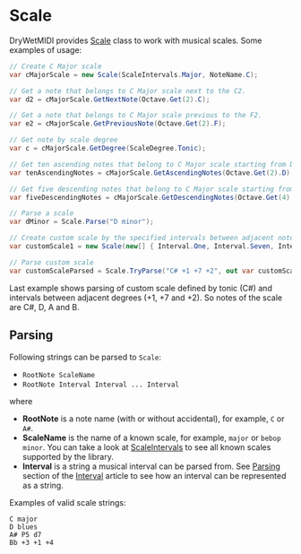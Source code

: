 ﻿---
uid: a_mt_scale
---

# Scale

DryWetMIDI provides [Scale](xref:Melanchall.DryWetMidi.MusicTheory.Scale) class to work with musical scales. Some examples of usage:

```csharp
// Create C Major scale
var cMajorScale = new Scale(ScaleIntervals.Major, NoteName.C);

// Get a note that belongs to C Major scale next to the C2.
var d2 = cMajorScale.GetNextNote(Octave.Get(2).C);

// Get a note that belongs to C Major scale previous to the F2.
var e2 = cMajorScale.GetPreviousNote(Octave.Get(2).F);

// Get note by scale degree
var c = cMajorScale.GetDegree(ScaleDegree.Tonic);

// Get ten ascending notes that belong to C Major scale starting from D2
var tenAscendingNotes = cMajorScale.GetAscendingNotes(Octave.Get(2).D).Take(10);

// Get five descending notes that belong to C Major scale starting from F4
var fiveDescendingNotes = cMajorScale.GetDescendingNotes(Octave.Get(4).F).Take(5);

// Parse a scale
var dMinor = Scale.Parse("D minor");

// Create custom scale by the specified intervals between adjacent notes and root note
var customScale1 = new Scale(new[] { Interval.One, Interval.Seven, Interval.Two }, NoteName.CSharp);

// Parse custom scale
var customScaleParsed = Scale.TryParse("C# +1 +7 +2", out var customScale2);
```

Last example shows parsing of custom scale defined by tonic (C#) and intervals between adjacent degrees (+1, +7 and +2). So notes of the scale are C#, D, A and B.

## Parsing

Following strings can be parsed to `Scale`:

* `RootNote ScaleName`
* `RootNote Interval Interval ... Interval`

where

* **RootNote** is a note name (with or without accidental), for example, `C` or `A#`.
* **ScaleName** is the name of a known scale, for example, `major` or `bebop minor`. You can take a look at [ScaleIntervals](xref:Melanchall.DryWetMidi.MusicTheory.ScaleIntervals) to see all known scales supported by the library.
* **Interval** is a string a musical interval can be parsed from. See [Parsing](Interval.md#parsing) section of the [Interval](Interval.md) article to see how an interval can be represented as a string.

Examples of valid scale strings:

`C major`  
`D blues`  
`A# P5 d7`  
`Bb +3 +1 +4`  